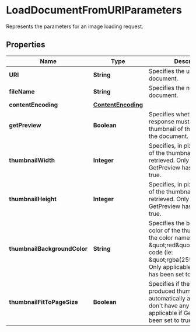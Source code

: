 

# LoadDocumentFromURIParameters

Represents the parameters for an image loading request.
## Properties

Name | Type | Description | Notes
------------ | ------------- | ------------- | -------------
**URI** | **String** | Specifies the uri of the document. | 
**fileName** | **String** | Specifies the name of the document. |  [optional]
**contentEncoding** | [**ContentEncoding**](ContentEncoding.md) |  |  [optional]
**getPreview** | **Boolean** | Specifies whether the response must contain a thumbnail of the first page of the document. |  [optional]
**thumbnailWidth** | **Integer** | Specifies, in pixels, the width of the thumbnail to be retrieved. Only applicable if GetPreview has been set to true. |  [optional]
**thumbnailHeight** | **Integer** | Specifies, in pixels, the height of the thumbnail to be retrieved.  Only applicable if GetPreview has been set to true. |  [optional]
**thumbnailBackgroundColor** | **String** | Specifies the background color of the thumbnail, using the color name (ie: \&quot;red\&quot;) or its RGBa code (ie: \&quot;rgba(255,0,0,1)\&quot;).   Only applicable if GetPreview has been set to true. |  [optional]
**thumbnailFitToPageSize** | **Boolean** | Specifies if the size of the produced thumbnail is automatically adjusted to don&#39;t have any margin.  Only applicable if GetPreview has been set to true. |  [optional]



